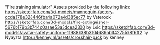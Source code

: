"Fire training simulator" 
Assets provided by the following links: 
https://sketchfab.com/3d-models/mannequin-factory-ccda378e328446fba4a072a4d385ec77 by Veterock 
https://sketchfab.com/3d-models/fire-extinguisher-5676b179b3b744c0aaae53a3dcea2300 by Loic 
https://sketchfab.com/3d-models/avatar-safety-uniform-11988638b3104689ab1f4275598f6ff2 by Nyayata 
https://kenney.nl/assets/crosshair-pack by kenney
